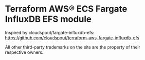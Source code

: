 # Terraform AWS® ECS Fargate InfluxDB EFS module

Inspired by cloudspout/fargate-influxdb-efs:
https://github.com/cloudspout/terraform-aws-fargate-influxdb-efs


All other third-party trademarks on the site are the property of their respective owners.
